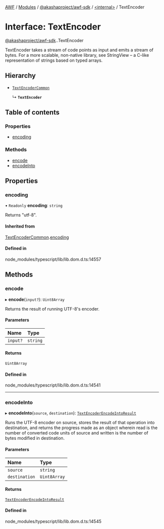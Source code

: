 [AWF](../README.md) / [Modules](../modules.md) / [@akashaproject/awf-sdk](../modules/akashaproject_awf_sdk.md) / [<internal\>](../modules/akashaproject_awf_sdk._internal_.md) / TextEncoder

# Interface: TextEncoder

[@akashaproject/awf-sdk](../modules/akashaproject_awf_sdk.md).[<internal>](../modules/akashaproject_awf_sdk._internal_.md).TextEncoder

TextEncoder takes a stream of code points as input and emits a stream of bytes. For a more scalable, non-native library, see StringView – a C-like representation of strings based on typed arrays.

## Hierarchy

- [`TextEncoderCommon`](akashaproject_awf_sdk._internal_.TextEncoderCommon.md)

  ↳ **`TextEncoder`**

## Table of contents

### Properties

- [encoding](akashaproject_awf_sdk._internal_.TextEncoder.md#encoding)

### Methods

- [encode](akashaproject_awf_sdk._internal_.TextEncoder.md#encode)
- [encodeInto](akashaproject_awf_sdk._internal_.TextEncoder.md#encodeinto)

## Properties

### encoding

• `Readonly` **encoding**: `string`

Returns "utf-8".

#### Inherited from

[TextEncoderCommon](akashaproject_awf_sdk._internal_.TextEncoderCommon.md).[encoding](akashaproject_awf_sdk._internal_.TextEncoderCommon.md#encoding)

#### Defined in

node_modules/typescript/lib/lib.dom.d.ts:14557

## Methods

### encode

▸ **encode**(`input?`): `Uint8Array`

Returns the result of running UTF-8's encoder.

#### Parameters

| Name | Type |
| :------ | :------ |
| `input?` | `string` |

#### Returns

`Uint8Array`

#### Defined in

node_modules/typescript/lib/lib.dom.d.ts:14541

___

### encodeInto

▸ **encodeInto**(`source`, `destination`): [`TextEncoderEncodeIntoResult`](akashaproject_awf_sdk._internal_.TextEncoderEncodeIntoResult.md)

Runs the UTF-8 encoder on source, stores the result of that operation into destination, and returns the progress made as an object wherein read is the number of converted code units of source and written is the number of bytes modified in destination.

#### Parameters

| Name | Type |
| :------ | :------ |
| `source` | `string` |
| `destination` | `Uint8Array` |

#### Returns

[`TextEncoderEncodeIntoResult`](akashaproject_awf_sdk._internal_.TextEncoderEncodeIntoResult.md)

#### Defined in

node_modules/typescript/lib/lib.dom.d.ts:14545
